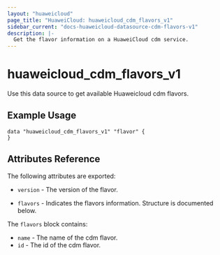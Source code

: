 ```yaml
---
layout: "huaweicloud"
page_title: "HuaweiCloud: huaweicloud_cdm_flavors_v1"
sidebar_current: "docs-huaweicloud-datasource-cdm-flavors-v1"
description: |-
  Get the flavor information on a HuaweiCloud cdm service.
---
```


# huaweicloud\_cdm\_flavors\_v1

Use this data source to get available Huaweicloud cdm flavors.

## Example Usage

```hcl
data "huaweicloud_cdm_flavors_v1" "flavor" {
}
```

## Attributes Reference

The following attributes are exported:

* `version` -
  The version of the flavor.

* `flavors` -
  Indicates the flavors information. Structure is documented below.

The `flavors` block contains:

* `name` - The name of the cdm flavor.
* `id` - The id of the cdm flavor.
